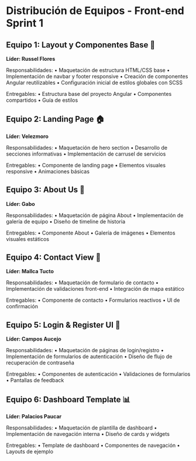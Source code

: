 # Distribución de Equipos - Front-end Sprint 1

## Equipo 1: Layout y Componentes Base 🎨
**Líder: Russel Flores**

Responsabilidades:
• Maquetación de estructura HTML/CSS base
• Implementación de navbar y footer responsive
• Creación de componentes Angular reutilizables
• Configuración inicial de estilos globales con SCSS

Entregables:
• Estructura base del proyecto Angular
• Componentes compartidos
• Guía de estilos

## Equipo 2: Landing Page 🏠
**Líder: Velezmoro**

Responsabilidades:
• Maquetación de hero section
• Desarrollo de secciones informativas
• Implementación de carrusel de servicios

Entregables:
• Componente de landing page
• Elementos visuales responsive
• Animaciones básicas

## Equipo 3: About Us 🌟
**Líder: Gabo**

Responsabilidades:
• Maquetación de página About
• Implementación de galería de equipo
• Diseño de timeline de historia

Entregables:
• Componente About
• Galería de imágenes
• Elementos visuales estáticos

## Equipo 4: Contact View 📝
**Líder: Mallca Tucto** 

Responsabilidades:
• Maquetación de formulario de contacto
• Implementación de validaciones front-end
• Integración de mapa estático

Entregables:
• Componente de contacto
• Formularios reactivos
• UI de confirmación

## Equipo 5: Login & Register UI 🔑
**Líder: Campos Aucejo**

Responsabilidades:
• Maquetación de páginas de login/registro
• Implementación de formularios de autenticación
• Diseño de flujo de recuperación de contraseña

Entregables:
• Componentes de autenticación
• Validaciones de formularios
• Pantallas de feedback

## Equipo 6: Dashboard Template 📊
**Líder: Palacios Paucar**

Responsabilidades:
• Maquetación de plantilla de dashboard
• Implementación de navegación interna
• Diseño de cards y widgets

Entregables:
• Template de dashboard
• Componentes de navegación
• Layouts de ejemplo